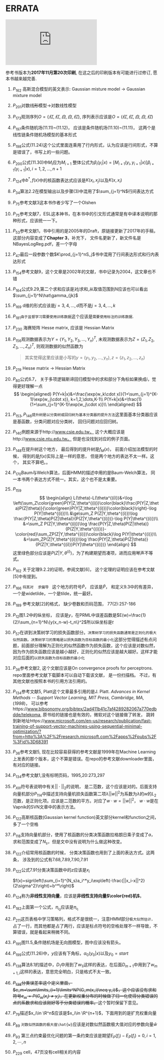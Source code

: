 # ERRATA
![Hits](https://www.smirkcao.info/hit_gits/Lihang/errata_fe.md)

参考书版本为**2017年11月第20次印刷**, 在这之后的印刷版本有可能进行过修订, 愿本书越来越完善.
1. $P_{162}$ 高斯混合模型的英文表示: Gaussian misture model $\rightarrow$ Gaussian mixture model

1. $P_{201}$对数线~~形~~模型$\rightarrow$对数线性模型

1. $P_{173}​$观测序列$O=\{红, 红, 白, 白, 红\}​$, 序列表示应该是$O=(红, 红, 白, 白, 红)​$

1. $P_{197}​$条件随机场(11.11)\~(11.12)， 应该是条件随机场(11.10)\~(11.11)， 这两个是线性链条件随机场模型的基本形式

1. $P_{198}​$公式(11.24)这个公式里面连乘用了行内形式，认为应该是行间形式，不算是错误了，书写上的一些问题。

1. $P_{200}$公式(11.30)中$M_i$应为$M_{i+1}$
   整体公式为$\beta_i(y_i|x)=[M_{i+1}(y_i,y_{i+1}|x)]\beta_{i+1}(y_{i+1}|x),i=1,2,\dots,n+1$

1. $P_{124}$中$b^*,f(x)$中的核函数表达式应该是$K(x_i,x_j)$以及$K(x,x_i)$

1. $P_{34}$算法2.2在模型输出以及步骤(3)中混用了$\sum_{j=1}^N$行间表达方式

1. $P_{75}$参考文献3这本书作者少写了一个Olshen

1. $P_{75}$参考文献7，ESL这本神书，在本书中的引文形式通常是有中译本说明的那种形式，应该统一一下。

1. $P_{53}$参考文献1，书中引用的是2005年的Draft，原链接更新了2017年的手稿，这部分内容变成了**Chapter 3**，补充下， 文件名更新了，新文件名是NBayesLogReg.pdf，差一个字母

1. $P_{47}$最后一段参数个数$K\prod_{j=1}^nS_j$书中混用了行间表达形式和行内表达形式

1. $P_{154}$参考文献9，这个文章是2002年的文献，书中记录为2004，这文章也不错

1. $P_{164}$公式9.29,第二个求和应该是对$j$求和,从取值范围到$N$应该也可以看出$\sum_{j=1}^N\hat\gamma_{jk}$

1. $P_{169}$ d维的形式应该是$j=3,4,\dots,d$而不是$j=3,4,\dots,k$

1. $P_{181}$`由于监督学习需要使用训练数据`这个应该是`需要使用标注的训练数据`.

1. $P_{230}$ 海赛矩阵 Hesse matrix, 应该是 Hessian Matrix

1. $P_{156}$观测数据表示为$Y=(Y_1, Y_2, Y_3, \dots, Y_n)^T$, 未观测数据表示为$Z=(Z_1,Z_2, Z_3,\dots, Z_n)^T$, 则观测数据的似然函数为

     > 其实觉得这里应该是小写的$y=(y_1,y_2,\dots,y_n), z=(z_1, z_2, \dots,z_n)$

1. $P_{219}$ Hesse matrix -> Hessian Matrix

1. $P_{80}$公式6.7， 关于多项逻辑斯谛回归模型中的求和部分下角标如果换成$i$，觉得更好理解一点
      $$
      \begin{aligned}
      P(Y=k|x)&=\frac{\exp(w_k\cdot x)}{1+\sum_{j=1}^{K-1}\exp(w_j\cdot x)}, k=1,2,\dots,K-1\\
      P(Y=k|x)&=\frac{1}{1+\sum_{j=1}^{K-1}\exp(w_j\cdot x)}\\
      \end{aligned}
      $$

1. $P_{153} , P_{146}$`提升树是以分类树或回归树为基本分类器的提升方法`这里面基本分类器应该是基函数，分类问题对应分类树， 回归问题对应回归树。

1. $P_{140}$例题来源于http://www.csie.edu.tw， 这个大概应该是http://www.csie.ntu.edu.tw。 但是也没找到对应的例子页面。

1. $P_{148}$在提升树这个地方， 最后得到的提升树是$f_M(x)$， 前面介绍加法模型的时候， 得到的是$f(x)$实际上是一样的意思， 但是两个地方的表达不太一样。这个， 其实不算吧。。

1. $P_{170}$Baum与Welch算法，后面HMM的描述中用的是Baum-Welch算法， 同一本书两个表达方式不统一。其实，这个也不是太重要。

1. $P_{159}$
$$
\begin{align}
L(\theta)-L(\theta^{(i)})&=\log \left(\sum_Z\color{green}P(Y|Z,\theta^{(i)})\color{black}\frac{P(Y|Z,\theta)P(Z|\theta)}{\color{green}P(Y|Z,\theta^{(i)})}\color{black}\right)-\log P(Y|\theta^{(i)})\\
&\ge\sum_Z P(Z|Y,\theta^{(i)})\log \frac{P(Y|Z,\theta)P(Z|\theta)}{P(Z|Y,\theta^{(i)})}-\log P(Y|\theta^{(i)})\\
&=\sum_Z P(Z|Y,\theta^{(i)})\log \frac{P(Y|Z,\theta)P(Z|\theta)}{P(Z|Y,\theta^{(i)})}-\color{red}\sum_ZP(Z|Y,\theta^{(i)})\color{black}\log P(Y|\theta^{(i)})\\
&=\sum_ZP(Z|Y,\theta^{(i)})\log \frac{P(Y|Z,\theta)P(Z|\theta)}{P(Z|Y,\theta^{(i)})P(Y|\theta^{(i)})}
\end{align}
$$
这里绿色部分应该是$P(Z|Y,\theta^{(i)})$，为了构建期望而凑项，进而应用琴声不等式。

26. $P_{162}$ 关于定理9.2.2的证明，参阅文献[6]， 这个定理的证明应该在参考文献[5]中有提到。

27. $P_{166}$ `将其对  求偏导 ` 这个地方的符号$\widetilde{P}$， 应该是$\tilde{P}$， 和定义9.3中的有差异，一个是widetilde，一个是tilde，统一最好。

28. $P_{189}$ 参考文献[2]的格式， 缺少卷数和页码范围， 77(2):257-186

29. $P_{12}$图1.2中的纵坐标， 应该是$y$，在PRML中误差函数是$E(w)=\frac{1}{2}\sum_{n=1}^N\{y(x_n-w)-t_n\}^2$所以纵坐标是$t$

30. $P_{57}​$ 在讲到决策树学习的损失函数部分。`决策树学习的损失函数通常是正则化的极大似然函数。决策树学习的策略是以损失函数为目标函数的最小化`这部分觉得描述有点问题，前面部分理解为正则化的似然函数作为损失函数，这个应该是对数似然，因为作为损失函数应该是越小越好，正则化的似然应该是越大越好。这样才能对应后面的`以损失函数为目标函数的最小化`

31. $P_{36}$参考文献2, 这个文献应该是On convergence proofs for perceptrons. repo里面参考文献下载脚本可以自动下载该文献， 是一份扫描档。 不过，有其他文献也按照本书的引用方法引用的。

32. $P_{134}$参考文献5, Platt这个文章最多引用的是J. Platt. *Advances in Kernel Methods -- Support Vector Learning,* *MIT Press,* *Cambridge, MA,* (*1998*)， 可以参考https://www.bibsonomy.org/bibtex/2ad411b41c7af4289282067a770edbdde/telekoma, 原书给的链接也是有效的，微软对这个链接做了转发， 跳转到新地址https://www.microsoft.com/en-us/research/publication/fast-training-of-support-vector-machines-using-sequential-minimal-optimization/?from=http%3A%2F%2Fresearch.microsoft.com%2Fapps%2Fpubs%2F%3Fid%3D68391

33. $P_{36}$参考文献5, 现在比较容易获得的参考文献是1999年在Machine Learning上发表的那个版本，这个不算是错误。在repo的参考文献downloader里面，有对应的链接。

34. $P_{134}$参考文献1,没有标明页码，1995,20:273,297

35. $P_{XIII}$符号表说明中有关$||\cdot||_2$的说明， 是二范数，这个应该是对的。后面支持向量机部分$P_{114}$中描述支持向量机损失函数第二项$\lambda ||w||^2$为系数为$\lambda$的$w$的$L_2$范数，是正则化项。应该是二范数的平方。对应了$w\cdot w=||w||^2$， $w \cdot w$是在Vapnik的SVN文章中的表示方法。

36. $P_{122}$高斯核函数(Gaussian kernel  function)英文部分kernel和function之间，多了一个空格

37. $P_{118}$支持向量机部分，使用了核函数的分类决策函数拉格朗日乘子变成了$a$，求和范围变成了$N_s$，但是文中没有说明为什么做这种改变。

38. $P_{122}$介绍常用核函数的时候， 分类决策函数也用到了上面的表达方式。这两条， 涉及到的公式有7.68,7.89,7.90,7.91

39. $P_{122}$公式7.91分类决策函数中的$z$应该是$x_i$

    $f(x)=sign\left(\sum_{i=1}^{N_s}a_i^*y_i\exp\left(-\frac{||x_i-x||^2}{2\sigma^2}\right)+b^*\right)$

40. $P_{124}$称为**非线性支持向量**，应该是**非线性支持向量$\color{red}机$**。

41. $P_{182}$上面第一个公式，$\pi_{i_0}$应该是$\pi_{i_1}$

42. $P_{211}$这页表格中学习策略列，格式不是很统一，注意HMM部分`极大似然估计，`占了一行，而其他都是占了两行，应该是标点符号的空格处理不一样导致，不算错误，就是看起来稍微不同。

43. $P_{195}$图11.5,条件随机场是无向图模型，图中应该没有箭头。

44. $P_{199}$公式(11.26)中，$y$应该有下角标，$\alpha_0(y_0|x)$以及$y_0=start$

45. $P_{138}$算法8.1的描述中，$D_1$中用到了$w_{1i}$这样的表达，在后面$D_{m+1}$中用到了$w_{m+1,i}$这样的表达，意思完全明白，只是格式不太一致。

46. ~~$P_{138}$分类误差率这个定义里面，$e_m=\sum\limits_{i=1}\limits^NP(G_m(x_i)\neq y_i)$，这个应该没有求和符号$e_m=P(G_m(x_i)\neq y_i)$，在更新权重分布的时候做了归一化使得分类错误的点的系数求和应该刚好等于分类错误的概率。~~这个暂时保留下意见。

47. $P_{79}$描述$x_i\in \R^n$应该是$x_i\in \R^{n+1}$，下面用到的是扩充权重向量

48. $P_{89}$ `对数似然函数的极大值\hat{w}`应该是对数似然函数极大值对应的参数向量$\hat{w}$

49. $P_{93}$ 第三点约束最优化问题的第一条约束应该是期望$E_P(f_i)-E_{\tilde{P}}(f_i)=0,i=1,2,\cdots,n$

50. $P_{229}$ cell，47页没有cell相关的内容

